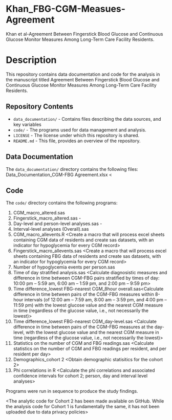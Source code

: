 # Khan_FBG-CGM-Measues-Agreement
Khan et al-Agreement Between Fingerstick Blood Glucose and Continuous Glucose Monitor Measures Among Long-Term Care Facility Residents.

# Description
This repository contains data documentation and code for the analysis in the manuscript titled Agreement Between Fingerstick Blood Glucose and Continuous Glucose Monitor Measures Among Long-Term Care Facility Residents.
## Repository Contents
- `data_documentation/` - Contains files describing the data sources, and key variables
- `code/` - The programs used for data management and analysis.
- `LICENSE` - The license under which this repository is shared.
- `README.md` - This file, provides an overview of the repository.
## Data Documentation
The `data_documentation/` directory contains the following files:
Data_Documentation_CGM-FBG Agreement.xlsx <

## Code
The `code/` directory contains the following programs:
 1. CGM_macro_altered.sas <Create day-level and day-interval level CGM datasets for each resident>
 2. Fingerstick_macro_altered.sas - <Create day-level and day-interval level fingersticks datasets for all residents combined>
 3. Day-level and person-level analyses.sas - <Conduct day- and person-level analysis of CGM and fingerstick data>
 4. Interval-level analyses (Overall).sas <Conduct interval- level analysis of CGM and fingerstick data>
 5. CGM_macro_allevents.R <Create a macro that will process excel sheets containing CGM data of residents and create sas datasets, with an indicator for hypoglycemia for every CGM record>
 6. Fingerstick_macro_allevents.sas <Create a macro that will process excel sheets containing FBG data of residents and create sas datasets, with an indicator for hypoglycemia for every CGM record>
 7. Number of hypoglycemia events per person.sas <Calculate the number of hypoglycemia events per resident captured by CGM and FBG and create a scatter plot>
 8. Time of day stratified analysis.sas <Calculate diagnosistic measures and difference in time between CGM-FBG pairs stratified by times of day: 10:00 pm – 5:59 am, 6:00 am – 1:59 pm, and 2:00 pm – 9:59 pm>
 9. Time difference_lowest FBG-nearest CGM_8hour overall.sas<Calculate difference in time between pairs of the CGM-FBG measures within 8-hour intervals (of 12:00 am – 7:59 am, 8:00 am – 3:59 pm, and 4:00 pm – 11:59 pm)
			with the lowest glucose value and the nearest CGM measure in time (regardless of the glucose value, i.e., not necessarily the lowest)>
 10. Time difference_lowest FBG-nearest CGM_day-level.sas <Calculate difference in time between pairs of the CGM-FBG measures at the day-level,
			with the lowest glucose value and the nearest CGM measure in time (regardless of the glucose value, i.e., not necessarily the lowest)>
 11. Statistics on the number of CGM and FBG readings.sas <Calculate statistics on the number of CGM and FBG readings per resident, and per resident per day>
 12. Demographics_cohort 2 <Obtain demographic statisitics for the cohort 2>
 13. Phi correlations in R <Calculate the phi correlations and associated confidence intervals for cohort 2; person, day and interval level analyses>

Programs were run in sequence to produce the study findings.

<The analytic code for Cohort 2 has been made available on GitHub. While the analysis code for Cohort 1 is fundamentally the same, it has not been uploaded due to data privacy policies>
